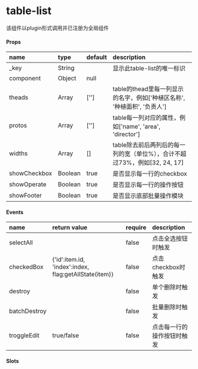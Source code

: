 # table-list

该组件以plugin形式调用并已注册为全局组件

#### Props

| name | type | default | description |
| :--- | :--- | :--- | :--- |
| \_key | String |  | 显示此table-list的唯一标识 |
| component | Object | null |  |
| theads | Array | \[''\] | table的thead里每一列显示的名字，例如\['种植区名称', '种植面积', '负责人'\] |
| protos | Array | \[''\] | table每一列对应的属性，例如\['name', 'area', 'director'\] |
| widths | Array | \[\] | table除去前后两列后的每一列的宽（单位%），合计不超过73%，例如\[32, 24, 17\] |
| showCheckbox | Boolean | true | 是否显示每一行的checkbox |
| showOperate | Boolean | true | 是否显示每一行的操作按钮 |
| showFooter | Boolean | true | 是否显示底部批量操作模块 |

#### Events

| name | return value | require | description |
| :--- | :--- | :--- | :--- |
| selectAll |  | false | 点击全选按钮时触发 |
| checkedBox | {'id':item.id, 'index':index, flag:getAllState\(item\)} | false | 点击checkbox时触发 |
| destroy |  | false | 单个删除时触发 |
| batchDestroy |  | false | 批量删除时触发 |
| troggleEdit | true/false | false | 点击每一行的操作按钮时触发 |

#### Slots



